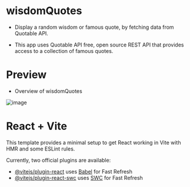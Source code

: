 # wisdomQuotes 

- Display a random wisdom or famous quote, by fetching data from  Quotable API.

- This app uses Quotable API free, open source REST API that provides access to a collection of famous quotes.
  
# Preview  

- Overview of wisdomQuotes

![image](https://github.com/anamiikajha/wisdomQuotes/assets/89740849/f71cf1ba-bfa3-4be4-be88-a3f571037cec)


# React + Vite

This template provides a minimal setup to get React working in Vite with HMR and some ESLint rules.

Currently, two official plugins are available:

- [@vitejs/plugin-react](https://github.com/vitejs/vite-plugin-react/blob/main/packages/plugin-react/README.md) uses [Babel](https://babeljs.io/) for Fast Refresh
- [@vitejs/plugin-react-swc](https://github.com/vitejs/vite-plugin-react-swc) uses [SWC](https://swc.rs/) for Fast Refresh
